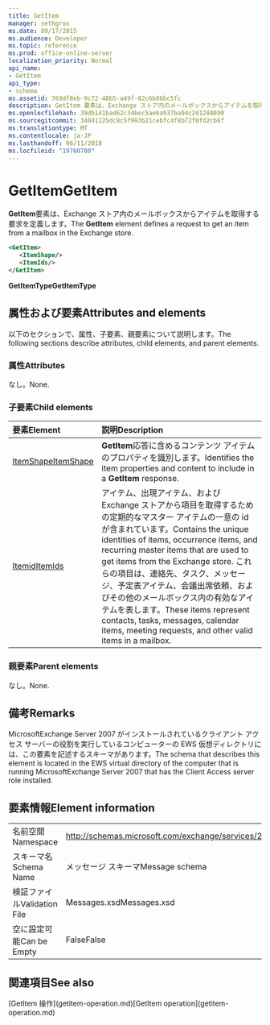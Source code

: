 ```yaml
---
title: GetItem
manager: sethgros
ms.date: 09/17/2015
ms.audience: Developer
ms.topic: reference
ms.prod: office-online-server
localization_priority: Normal
api_name:
- GetItem
api_type:
- schema
ms.assetid: 769df8eb-9c72-48b5-a49f-82c6b86bc5fc
description: GetItem 要素は、Exchange ストア内のメールボックスからアイテムを取得する要求を定義します。
ms.openlocfilehash: 39db141bad62c34bec5ae6a937ba94c2d1288090
ms.sourcegitcommit: 34041125dc8c5f993b21cebfc4f8b72f0fd2cb6f
ms.translationtype: MT
ms.contentlocale: ja-JP
ms.lasthandoff: 06/11/2018
ms.locfileid: "19760780"
---
```

# <a name="getitem"></a><span data-ttu-id="e073d-103">GetItem</span><span class="sxs-lookup"><span data-stu-id="e073d-103">GetItem</span></span>

<span data-ttu-id="e073d-104">**GetItem**要素は、Exchange ストア内のメールボックスからアイテムを取得する要求を定義します。</span><span class="sxs-lookup"><span data-stu-id="e073d-104">The **GetItem** element defines a request to get an item from a mailbox in the Exchange store.</span></span> 
  
```xml
<GetItem>
   <ItemShape/>
   <ItemIds/>
</GetItem>
```

 <span data-ttu-id="e073d-105">**GetItemType**</span><span class="sxs-lookup"><span data-stu-id="e073d-105">**GetItemType**</span></span>
## <a name="attributes-and-elements"></a><span data-ttu-id="e073d-106">属性および要素</span><span class="sxs-lookup"><span data-stu-id="e073d-106">Attributes and elements</span></span>

<span data-ttu-id="e073d-107">以下のセクションで、属性、子要素、親要素について説明します。</span><span class="sxs-lookup"><span data-stu-id="e073d-107">The following sections describe attributes, child elements, and parent elements.</span></span>
  
### <a name="attributes"></a><span data-ttu-id="e073d-108">属性</span><span class="sxs-lookup"><span data-stu-id="e073d-108">Attributes</span></span>

<span data-ttu-id="e073d-109">なし。</span><span class="sxs-lookup"><span data-stu-id="e073d-109">None.</span></span>
  
### <a name="child-elements"></a><span data-ttu-id="e073d-110">子要素</span><span class="sxs-lookup"><span data-stu-id="e073d-110">Child elements</span></span>

|<span data-ttu-id="e073d-111">**要素**</span><span class="sxs-lookup"><span data-stu-id="e073d-111">**Element**</span></span>|<span data-ttu-id="e073d-112">**説明**</span><span class="sxs-lookup"><span data-stu-id="e073d-112">**Description**</span></span>|
|:-----|:-----|
|[<span data-ttu-id="e073d-113">ItemShape</span><span class="sxs-lookup"><span data-stu-id="e073d-113">ItemShape</span></span>](itemshape.md) <br/> |<span data-ttu-id="e073d-114">**GetItem**応答に含めるコンテンツ アイテムのプロパティを識別します。</span><span class="sxs-lookup"><span data-stu-id="e073d-114">Identifies the item properties and content to include in a **GetItem** response.</span></span>  <br/> |
|[<span data-ttu-id="e073d-115">Itemid</span><span class="sxs-lookup"><span data-stu-id="e073d-115">ItemIds</span></span>](itemids.md) <br/> |<span data-ttu-id="e073d-116">アイテム、出現アイテム、および Exchange ストアから項目を取得するための定期的なマスター アイテムの一意の id が含まれています。</span><span class="sxs-lookup"><span data-stu-id="e073d-116">Contains the unique identities of items, occurrence items, and recurring master items that are used to get items from the Exchange store.</span></span> <span data-ttu-id="e073d-117">これらの項目は、連絡先、タスク、メッセージ、予定表アイテム、会議出席依頼、およびその他のメールボックス内の有効なアイテムを表します。</span><span class="sxs-lookup"><span data-stu-id="e073d-117">These items represent contacts, tasks, messages, calendar items, meeting requests, and other valid items in a mailbox.</span></span>  <br/> |
   
### <a name="parent-elements"></a><span data-ttu-id="e073d-118">親要素</span><span class="sxs-lookup"><span data-stu-id="e073d-118">Parent elements</span></span>

<span data-ttu-id="e073d-119">なし。</span><span class="sxs-lookup"><span data-stu-id="e073d-119">None.</span></span>
  
## <a name="remarks"></a><span data-ttu-id="e073d-120">備考</span><span class="sxs-lookup"><span data-stu-id="e073d-120">Remarks</span></span>

<span data-ttu-id="e073d-121">MicrosoftExchange Server 2007 がインストールされているクライアント アクセス サーバーの役割を実行しているコンピューターの EWS 仮想ディレクトリには、この要素を記述するスキーマがあります。</span><span class="sxs-lookup"><span data-stu-id="e073d-121">The schema that describes this element is located in the EWS virtual directory of the computer that is running MicrosoftExchange Server 2007 that has the Client Access server role installed.</span></span>
  
## <a name="element-information"></a><span data-ttu-id="e073d-122">要素情報</span><span class="sxs-lookup"><span data-stu-id="e073d-122">Element information</span></span>

|||
|:-----|:-----|
|<span data-ttu-id="e073d-123">名前空間</span><span class="sxs-lookup"><span data-stu-id="e073d-123">Namespace</span></span>  <br/> |http://schemas.microsoft.com/exchange/services/2006/messages  <br/> |
|<span data-ttu-id="e073d-124">スキーマ名</span><span class="sxs-lookup"><span data-stu-id="e073d-124">Schema Name</span></span>  <br/> |<span data-ttu-id="e073d-125">メッセージ スキーマ</span><span class="sxs-lookup"><span data-stu-id="e073d-125">Message schema</span></span>  <br/> |
|<span data-ttu-id="e073d-126">検証ファイル</span><span class="sxs-lookup"><span data-stu-id="e073d-126">Validation File</span></span>  <br/> |<span data-ttu-id="e073d-127">Messages.xsd</span><span class="sxs-lookup"><span data-stu-id="e073d-127">Messages.xsd</span></span>  <br/> |
|<span data-ttu-id="e073d-128">空に設定可能</span><span class="sxs-lookup"><span data-stu-id="e073d-128">Can be Empty</span></span>  <br/> |<span data-ttu-id="e073d-129">False</span><span class="sxs-lookup"><span data-stu-id="e073d-129">False</span></span>  <br/> |
   
## <a name="see-also"></a><span data-ttu-id="e073d-130">関連項目</span><span class="sxs-lookup"><span data-stu-id="e073d-130">See also</span></span>



<span data-ttu-id="e073d-131">
  [GetItem 操作](getitem-operation.md)</span><span class="sxs-lookup"><span data-stu-id="e073d-131">[GetItem operation](getitem-operation.md)</span></span>

